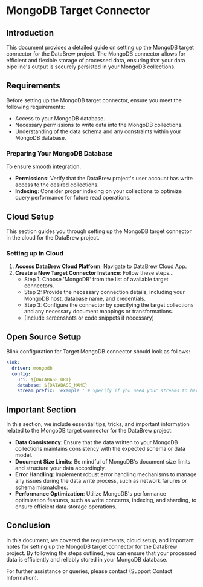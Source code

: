 # MongoDB Target Connector

## Introduction

This document provides a detailed guide on setting up the MongoDB target connector for the DataBrew project. The MongoDB connector allows for efficient and flexible storage of processed data, ensuring that your data pipeline's output is securely persisted in your MongoDB collections.

## Requirements

Before setting up the MongoDB target connector, ensure you meet the following requirements:

- Access to your MongoDB database.
- Necessary permissions to write data into the MongoDB collections.
- Understanding of the data schema and any constraints within your MongoDB database.

### Preparing Your MongoDB Database

To ensure smooth integration:

- **Permissions**: Verify that the DataBrew project's user account has write access to the desired collections.
- **Indexing**: Consider proper indexing on your collections to optimize query performance for future read operations.

## Cloud Setup

This section guides you through setting up the MongoDB target connector in the cloud for the DataBrew project.

### Setting up in Cloud

1. **Access DataBrew Cloud Platform**: Navigate to [DataBrew Cloud App](https://app.databrew.tech).
2. **Create a New Target Connector Instance**: Follow these steps...
    - Step 1: Choose 'MongoDB' from the list of available target connectors.
    - Step 2: Provide the necessary connection details, including your MongoDB host, database name, and credentials.
    - Step 3: Configure the connector by specifying the target collections and any necessary document mappings or transformations.
    - (Include screenshots or code snippets if necessary)

## Open Source Setup
Blink configuration for Target MongoDB connector should look as follows:

```yaml
sink:
  driver: mongodb
  config:
    uri: ${DATABASE_URI}
    database: ${DATABASE_NAME}
    stream_prefix: 'example_' # Specify if you need your streams to have collections with prefixes in target db
```

## Important Section

In this section, we include essential tips, tricks, and important information related to the MongoDB target connector for the DataBrew project.

- **Data Consistency**: Ensure that the data written to your MongoDB collections maintains consistency with the expected schema or data model.
- **Document Size Limits**: Be mindful of MongoDB's document size limits and structure your data accordingly.
- **Error Handling**: Implement robust error handling mechanisms to manage any issues during the data write process, such as network failures or schema mismatches.
- **Performance Optimization**: Utilize MongoDB's performance optimization features, such as write concerns, indexing, and sharding, to ensure efficient data storage operations.

## Conclusion

In this document, we covered the requirements, cloud setup, and important notes for setting up the MongoDB target connector for the DataBrew project. By following the steps outlined, you can ensure that your processed data is efficiently and reliably stored in your MongoDB database.

For further assistance or queries, please contact (Support Contact Information).
